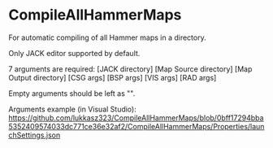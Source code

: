 # CompileAllHammerMaps
For automatic compiling of all Hammer maps in a directory. 

Only JACK editor supported by default.

7 arguments are required: [JACK directory] [Map Source directory] [Map Output directory] [CSG args] [BSP args] [VIS args] [RAD args]

Empty arguments should be left as "".

Arguments example (in Visual Studio): https://github.com/lukkasz323/CompileAllHammerMaps/blob/0bff17294bba5352409574033dc771ce36e32af2/CompileAllHammerMaps/Properties/launchSettings.json

